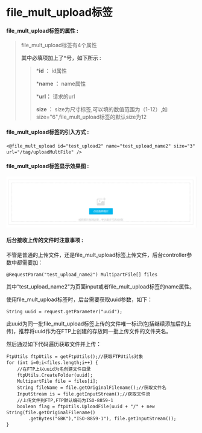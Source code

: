 # file\_mult\_upload**标签**

#### file\_mult\_upload**标签的属性 :**

> file\_mult\_upload标签有4个属性
>
> **其中必填项加上了\*号，如下所示 :**
>
> > \***id ：** id属性
> >
> > \***name ：** name属性
> >
> > \***url：** 请求的url
> >
> > **size ：** size为尺寸标签,可以填的数值范围为（1-12）,如size="6",file\_mult\_upload标签的默认size为12

#### file\_mult\_upload标签的引入方式 :

```
<@file_mult_upload id="test_upload2" name="test_upload_name2" size="3" url="/tag/uploadMultFile" />
```

#### file\_mult\_upload标签显示效果图 :

![](/assets/file_mult_upload.png)

#### 后台接收上传的文件时注意事项 :

不管是普通的上传文件，还是file\_mult\_upload标签上传文件，后台controller参数中都需要加：

```
@RequestParam("test_upload_name2") MultipartFile[] files
```

其中“test\_upload\_name2"为页面input或者file\_mult\_upload标签的name属性。

使用file\_mult\_upload标签时，后台需要获取uuid参数，如下：

```
String uuid = request.getParameter("uuid");
```

此uuid为同一批file\_mult\_upload标签上传的文件唯一标识\(包括继续添加后的上传\)，推荐将uuid作为在FTP上创建的存放同一批上传文件的文件夹名。

然后通过如下代码遍历获取文件并上传：

```
FtpUtils ftpUtils = getFtpUtils();//获取FTPUtils对象
for (int i=0;i<files.length;i++) {
    //在FTP上以uuid为名创建文件目录
    ftpUtils.CreateFolder(uuid);
    MultipartFile file = files[i];
    String fileName = file.getOriginalFilename();//获取文件名
    InputStream is = file.getInputStream();//获取文件流
    //上传文件到FTP,FTP默认编码为ISO-8859-1
    boolean flag = ftpUtils.UploadFile(uuid + "/" + new String(file.getOriginalFilename()
        .getBytes("GBK"),"ISO-8859-1"), file.getInputStream());
}
```



